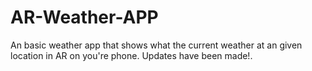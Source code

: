 # AR-Weather-APP

An basic weather app that shows what the current weather at an given location in AR on you're phone.
Updates have been made!.